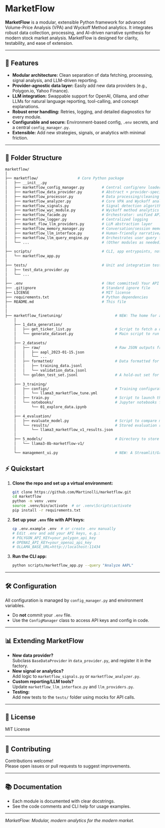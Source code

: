 # MarketFlow

**MarketFlow** is a modular, extensible Python framework for advanced Volume-Price Analysis (VPA) and Wyckoff Method analytics. It integrates robust data collection, processing, and AI-driven narrative synthesis for modern stock market analysis. MarketFlow is designed for clarity, testability, and ease of extension.

---

## 🚀 Features

- **Modular architecture:** Clean separation of data fetching, processing, signal analysis, and LLM-driven reporting.
- **Provider-agnostic data layer:** Easily add new data providers (e.g., Polygon.io, Yahoo Finance).
- **LLM integration:** Swappable support for OpenAI, Ollama, and other LLMs for natural language reporting, tool-calling, and concept explanations.
- **Robust error handling:** Retries, logging, and detailed diagnostics for every module.
- **Configurable and secure:** Environment-based config, `.env` secrets, and a central `config_manager.py`.
- **Extensible:** Add new strategies, signals, or analytics with minimal friction.

---

## 📁 Folder Structure

```bash
marketflow/
│
├── marketflow/                  # Core Python package
│   ├── __init__.py
│   ├── marketflow_config_manager.py        # Central config/env loader
│   ├── marketflow_data_provider.py         # Abstract + provider-specific data fetchers
│   ├── marketflow_processor.py             # Data processing/cleaning
│   ├── marketflow_analyzer.py              # Core VPA and Wyckoff analytics
│   ├── marketflow_signals.py               # Signal detection algorithms
│   ├── marketflow_wyc_module.py            # Wyckoff method analytics
│   ├── marketflow_facade.py                # Orchestrator: unified API for analytics, charting, reporting
│   ├── marketflow_logger.py                # Centralized logging
│   ├── market_flow_llm_providers.py        # LLM abstraction layer
│   ├── marketflow_memory_manager.py        # Conversation/session memory for LLMs
│   ├── marketflow_llm_interface.py         # Human-friendly narrative/report generator for LLM
│   ├── marketflow_llm_query_engine.py      # Orchestrates user query through LLM and backend
│   └── ...                                 # (Other modules as needed)
│
├── scripts/                                # CLI, app entrypoints, notebooks, demos
│   └── marketflow_app.py
│
├── tests/                                  # Unit and integration tests
│   ├── test_data_provider.py
│   └── ...
│
├── .env                                    # (Not committed) Your API keys and secrets
├── .gitignore                              # Standard ignore file
├── LICENSE                                 # MIT license
├── requirements.txt                        # Python dependencies
├── README.md                               # This file
│
│
├── marketflow_finetuning/                        # NEW: The home for all training activities
    │
    ├── 1_data_generation/
    │   ├── get_ticker_list.py                    # Script to fetch a diverse list of tickers
    │   └── generate_dataset.py                   # Main script to run your VPA and Wyckoff data engine and create raw data
    │
    ├── 2_datasets/
    │   ├── raw/                                  # Raw JSON outputs from your engine
    │   │   ├── aapl_2023-01-15.json
    │   │   └── ...
    │   ├── formatted/                            # Data formatted for fine-tuning
    │   │   ├── training_data.jsonl
    │   │   └── validation_data.jsonl
    │   └── golden_test_set.jsonl                 # A hold-out set for final model evaluation
    │
    ├── 3_training/
    │   ├── configs/                              # Training configuration files (e.g., for Axolotl)
    │   │   └── llama3_marketflow_tune.yml
    │   ├── train.py                              # Script to launch the fine-tuning job (e.g., using OpenAI SDK or Hugging Face)
    │   └── notebooks/                            # Jupyter notebooks for experimentation
    │       └── 01_explore_data.ipynb
    │
    ├── 4_evaluation/
    │   ├── evaluate_model.py                     # Script to compare model outputs against the golden_test_set
    │   └── results/                              # Stored evaluation results
    │       └── llama3_marketflow_v1_results.json
    │
    ├── 5_models/                                 # Directory to store model checkpoints (for open-source models)
    │   └── llama3-8b-marketflow-v1/
    │
    └── management_ui.py                          # NEW: A Streamlit/Gradio app for managing the whole process

```

## ⚡ Quickstart

1. **Clone the repo and set up a virtual environment:**

    ```bash
    git clone https://github.com/Martinolli/marketflow.git
    cd marketflow
    python -m venv .venv
    source .venv/bin/activate  # or .venv\Scripts\activate
    pip install -r requirements.txt
    ```

2. **Set up your `.env` file with API keys:**

    ```bash
    cp .env.example .env  # or create .env manually
    # Edit .env and add your API keys, e.g.:
    # POLYGON_API_KEY=your_polygon_api_key
    # OPENAI_API_KEY=your_openai_api_key
    # OLLAMA_BASE_URL=http://localhost:11434
    ```

3. **Run the CLI app:**

    ```bash
    python scripts/marketflow_app.py --query "Analyze AAPL"
    ```

---

## 🛠️ Configuration

All configuration is managed by `config_manager.py` and environment variables.

- Do **not** commit your `.env` file.
- Use the `ConfigManager` class to access API keys and config in code.

---

## 📊 Extending MarketFlow

- **New data provider?**  
  Subclass `BaseDataProvider` in `data_provider.py`, and register it in the factory.
- **New signal or analytics?**  
  Add logic to `marketflow_signals.py` or `marketflow_analyzer.py`.
- **Custom reporting/LLM tools?**  
  Update `marketflow_llm_interface.py` and `llm_providers.py`.
- **Testing:**  
  Add new tests to the `tests/` folder using mocks for API calls.

---

## 📝 License

MIT License

---

## 🤝 Contributing

Contributions welcome!  
Please open issues or pull requests to suggest improvements.

---

## 📚 Documentation

- Each module is documented with clear docstrings.
- See the code comments and CLI help for usage examples.

---

*MarketFlow: Modular, modern analytics for the modern market.*
